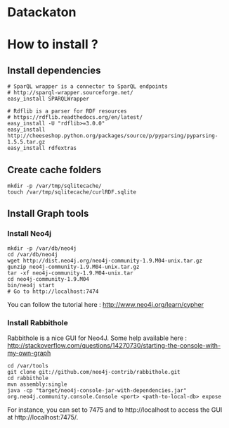 Datackaton
==========

# How to install ?

## Install dependencies

```
# SparQL wrapper is a connector to SparQL endpoints
# http://sparql-wrapper.sourceforge.net/
easy_install SPARQLWrapper

# Rdflib is a parser for RDF resources
# https://rdflib.readthedocs.org/en/latest/
easy_install -U "rdflib>=3.0.0"
easy_install http://cheeseshop.python.org/packages/source/p/pyparsing/pyparsing-1.5.5.tar.gz
easy_install rdfextras
```

## Create cache folders

```
mkdir -p /var/tmp/sqlitecache/
touch /var/tmp/sqlitecache/curlRDF.sqlite
```


## Install Graph tools

### Install Neo4j

```
mkdir -p /var/db/neo4j
cd /var/db/neo4j
wget http://dist.neo4j.org/neo4j-community-1.9.M04-unix.tar.gz
gunzip neo4j-community-1.9.M04-unix.tar.gz
tar -xf neo4j-community-1.9.M04-unix.tar
cd neo4j-community-1.9.M04
bin/neo4j start
# Go to http://localhost:7474
```

You can follow the tutorial here :
http://www.neo4j.org/learn/cypher

### Install Rabbithole

Rabbithole is a nice GUI for Neo4J. Some help available here :
http://stackoverflow.com/questions/14270730/starting-the-console-with-my-own-graph

```
cd /var/tools
git clone git://github.com/neo4j-contrib/rabbithole.git
cd rabbithole 
mvn assembly:single
java -cp "target/neo4j-console-jar-with-dependencies.jar" org.neo4j.community.console.Console <port> <path-to-local-db> expose
```

For instance, you can set <port> to 7475 and <path-to-local-db> to http://localhost
to access the GUI at http://localhost:7475/.
